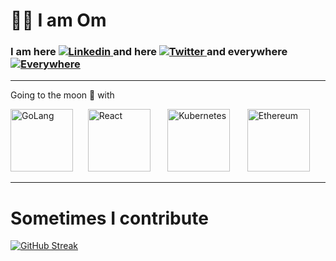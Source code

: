 # 👋🏼 I am Om
<h3>I am here 
  <a href="https://www.linkedin.com/in/ommore/">
      <img src="https://img.shields.io/badge/LinkedIn-0077B5?style=for-the-badge&logo=linkedin&logoColor=white" alt="Linkedin" />
  </a>
and here
  <a href="https://twitter.com/devommore">
      <img src="https://img.shields.io/badge/Twitter-1DA1F2?style=for-the-badge&logo=twitter&logoColor=white" alt="Twitter" />
  </a>
  and everywhere
  <a href="https://ommore.xyz">
      <img src="https://img.shields.io/badge/-Portfolio-green" alt="Everywhere" />
  </a>
</h3>


---

Going to the moon 🚀 with

<img src="https://user-images.githubusercontent.com/51229945/178733275-98c69da3-500c-4bbf-b9ff-b83ecd348b10.svg" alt="GoLang" width="100"/>&nbsp;&nbsp;&nbsp;&nbsp;&nbsp;&nbsp;<img src="https://user-images.githubusercontent.com/51229945/178733733-4dbe99fa-6ccc-49f3-8eba-65492c3122fd.svg" alt="React" width="100"/>&nbsp;&nbsp;&nbsp;&nbsp;&nbsp;&nbsp;
<img src="https://user-images.githubusercontent.com/51229945/178733935-16fa494e-2013-4a4c-a55d-09a56741b1bd.svg" alt="Kubernetes" width="100"/>
&nbsp;&nbsp;&nbsp;&nbsp;&nbsp;&nbsp;<img src="https://user-images.githubusercontent.com/51229945/178734340-4135413b-e867-4906-acef-216348ec9b33.svg" alt="Ethereum" width="100"/>

---


# Sometimes I contribute
[![GitHub Streak](http://github-readme-streak-stats.herokuapp.com?user=thisisommore&theme=radical&hide_border=true)](https://git.io/streak-stats)
